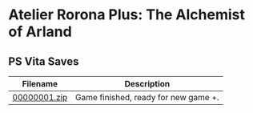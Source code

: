 # Atelier Rorona Plus: The Alchemist of Arland

## PS Vita Saves

| Filename | Description |
|----------|-------------|
| [00000001.zip](00000001.zip) | Game finished, ready for new game +.  |

